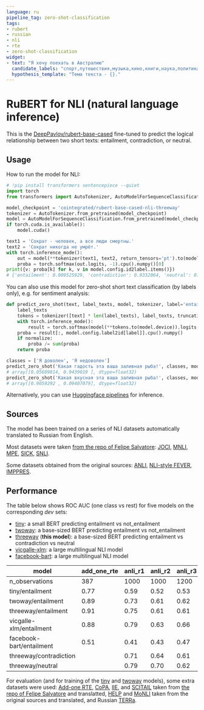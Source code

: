 ```yaml
---
language: ru
pipeline_tag: zero-shot-classification
tags:
- rubert
- russian
- nli
- rte
- zero-shot-classification
widget:
- text: "Я хочу поехать в Австралию"
  candidate_labels: "спорт,путешествия,музыка,кино,книги,наука,политика"
  hypothesis_template: "Тема текста - {}." 
---
```

# RuBERT for NLI (natural language inference)

This is the [DeepPavlov/rubert-base-cased](https://huggingface.co/DeepPavlov/rubert-base-cased) fine-tuned to predict the logical relationship between two short texts: entailment, contradiction, or neutral.

## Usage
How to run the model for NLI:
```python
# !pip install transformers sentencepiece --quiet
import torch
from transformers import AutoTokenizer, AutoModelForSequenceClassification

model_checkpoint = 'cointegrated/rubert-base-cased-nli-threeway'
tokenizer = AutoTokenizer.from_pretrained(model_checkpoint)
model = AutoModelForSequenceClassification.from_pretrained(model_checkpoint)
if torch.cuda.is_available():
    model.cuda()

text1 = 'Сократ - человек, а все люди смертны.'
text2 = 'Сократ никогда не умрёт.'
with torch.inference_mode():
    out = model(**tokenizer(text1, text2, return_tensors='pt').to(model.device))
    proba = torch.softmax(out.logits, -1).cpu().numpy()[0]
print({v: proba[k] for k, v in model.config.id2label.items()})
# {'entailment': 0.009525929, 'contradiction': 0.9332064, 'neutral': 0.05726764} 
```

You can also use this model for zero-shot short text classification (by labels only), e.g. for sentiment analysis:

```python
def predict_zero_shot(text, label_texts, model, tokenizer, label='entailment', normalize=True):
    label_texts
    tokens = tokenizer([text] * len(label_texts), label_texts, truncation=True, return_tensors='pt', padding=True)
    with torch.inference_mode():
        result = torch.softmax(model(**tokens.to(model.device)).logits, -1)
    proba = result[:, model.config.label2id[label]].cpu().numpy()
    if normalize:
        proba /= sum(proba)
    return proba

classes = ['Я доволен', 'Я недоволен']
predict_zero_shot('Какая гадость эта ваша заливная рыба!', classes, model, tokenizer)
# array([0.05609814, 0.9439019 ], dtype=float32)
predict_zero_shot('Какая вкусная эта ваша заливная рыба!', classes, model, tokenizer)
# array([0.9059292 , 0.09407079], dtype=float32)
```

Alternatively, you can use [Huggingface pipelines](https://huggingface.co/transformers/main_classes/pipelines.html) for inference.

## Sources
The model has been trained on a series of NLI datasets automatically translated to Russian from English.

Most datasets were taken [from the repo of Felipe Salvatore](https://github.com/felipessalvatore/NLI_datasets):
[JOCI](https://github.com/sheng-z/JOCI), 
[MNLI](https://cims.nyu.edu/~sbowman/multinli/), 
[MPE](https://aclanthology.org/I17-1011/), 
[SICK](http://www.lrec-conf.org/proceedings/lrec2014/pdf/363_Paper.pdf), 
[SNLI](https://nlp.stanford.edu/projects/snli/).

Some datasets obtained from the original sources:
[ANLI](https://github.com/facebookresearch/anli), 
[NLI-style FEVER](https://github.com/easonnie/combine-FEVER-NSMN/blob/master/other_resources/nli_fever.md),
[IMPPRES](https://github.com/facebookresearch/Imppres).

## Performance

The table below shows ROC AUC (one class vs rest) for five models on the corresponding *dev* sets:
- [tiny](https://huggingface.co/cointegrated/rubert-tiny-bilingual-nli): a small BERT predicting entailment vs not_entailment
- [twoway](https://huggingface.co/cointegrated/rubert-base-cased-nli-twoway): a base-sized BERT predicting entailment vs not_entailment
- [threeway](https://huggingface.co/cointegrated/rubert-base-cased-nli-threeway) (**this model**): a base-sized BERT predicting entailment vs contradiction vs neutral
- [vicgalle-xlm](https://huggingface.co/vicgalle/xlm-roberta-large-xnli-anli): a large multilingual NLI model
- [facebook-bart](https://huggingface.co/facebook/bart-large-mnli): a large multilingual NLI model


|model                   |add_one_rte|anli_r1|anli_r2|anli_r3|copa|fever|help|iie  |imppres|joci|mnli |monli|mpe |scitail|sick|snli|terra|total |
|------------------------|-----------|-------|-------|-------|----|-----|----|-----|-------|----|-----|-----|----|-------|----|----|-----|------|
|n_observations          |387        |1000   |1000   |1200   |200 |20474|3355|31232|7661   |939 |19647|269  |1000|2126   |500 |9831|307  |101128|
|tiny/entailment         |0.77       |0.59   |0.52   |0.53   |0.53|0.90 |0.81|0.78 |0.93   |0.81|0.82 |0.91 |0.81|0.78   |0.93|0.95|0.67 |0.77  |
|twoway/entailment       |0.89       |0.73   |0.61   |0.62   |0.58|0.96 |0.92|0.87 |0.99   |0.90|0.90 |0.99 |0.91|0.96   |0.97|0.97|0.87 |0.86  |
|threeway/entailment     |0.91       |0.75   |0.61   |0.61   |0.57|0.96 |0.56|0.61 |0.99   |0.90|0.91 |0.67 |0.92|0.84   |0.98|0.98|0.90 |0.80  |
|vicgalle-xlm/entailment |0.88       |0.79   |0.63   |0.66   |0.57|0.93 |0.56|0.62 |0.77   |0.80|0.90 |0.70 |0.83|0.84   |0.91|0.93|0.93 |0.78  |
|facebook-bart/entailment|0.51       |0.41   |0.43   |0.47   |0.50|0.74 |0.55|0.57 |0.60   |0.63|0.70 |0.52 |0.56|0.68   |0.67|0.72|0.64 |0.58  |
|threeway/contradiction  |           |0.71   |0.64   |0.61   |    |0.97 |    |     |1.00   |0.77|0.92 |     |0.89|       |0.99|0.98|     |0.85  |
|threeway/neutral        |           |0.79   |0.70   |0.62   |    |0.91 |    |     |0.99   |0.68|0.86 |     |0.79|       |0.96|0.96|     |0.83  |

For evaluation (and for training of the [tiny](https://huggingface.co/cointegrated/rubert-tiny-bilingual-nli) and [twoway](https://huggingface.co/cointegrated/rubert-base-cased-nli-twoway) models), some extra datasets were used: 
[Add-one RTE](https://cs.brown.edu/people/epavlick/papers/ans.pdf), 
[CoPA](https://people.ict.usc.edu/~gordon/copa.html), 
[IIE](https://aclanthology.org/I17-1100), and
[SCITAIL](https://allenai.org/data/scitail) taken from [the repo of Felipe Salvatore](https://github.com/felipessalvatore/NLI_datasets) and translatted,
[HELP](https://github.com/verypluming/HELP) and [MoNLI](https://github.com/atticusg/MoNLI) taken from the original sources and translated, 
and Russian [TERRa](https://russiansuperglue.com/ru/tasks/task_info/TERRa). 
